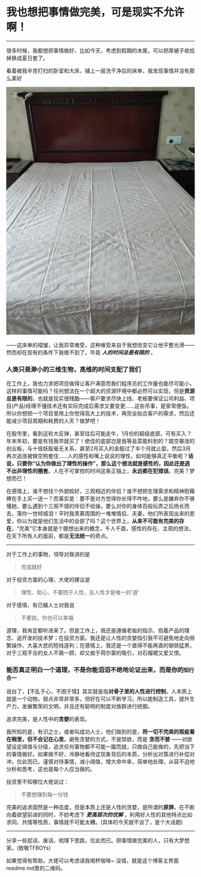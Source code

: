 # 我也想把事情做完美，可是现实不允许啊！

---


很多时候，我都想把事情做好，比如今天，考虑到假期的末尾，可以把厚被子收拾掉换成夏日套了。

看着被我辛苦打扫的卧室和大床，铺上一层洗干净后的床单，我发现事情并没有那么美好

![](https://github.com/InvincibleXG/imgs/blob/master/20190407.png)

——这床单的褶皱，让我异常难受，这种难受来自于我想改变它让他平整光滑——然而却在现有的条件下我做不到了。毕竟 ***人的时间总是有限的*** 。

### 人类只是渺小的三维生物，高维的时间支配了我们

在工作上，我也力求把项目做得让客户满意而我们程序员的工作量也能尽可能小，这样的事情可能吗？任何想法在一个超大的资源环境中都必然可以实现，但是**资源总是有限的**，也就是现实很残酷——客户要求尽快上线、老板要保证公司利益、项目(产品)经理不懂技术还有实际完成后需求又要变更……这些吊事，是家常便饭。所以你想把一个项目里用上你觉得高大上的技术，再完全贴合客户的需求，然后还能减少项目周期和耗费的人天？做梦吧！

在股市里，看到这轮大反弹，甚至往后可能走牛，1月份的超级底部，可有买入？年末年初，要是有钱我早就买了！绝佳的底部岂是我等韭菜能料到的？踏空暴涨的创业板，与十倍妖股毫无关系，甚至2月买入的金股过了半个月就止盈，然后3月再次追涨被做空狗套住……人的感性和嘴上说说的理性，如何能够真正平衡呢？**话说，只要你“认为你做出了理性的操作”，那么这个想法就是感性的，因此还是逃不出非理性的圈套**。人在不可掌控的时间这条正轴上，**永远都在犯错误**。完美？梦想而已！

在感情上，谁不想找个外貌姣好，三观相近的伴侣？谁不想把生理需求和精神慰藉捧在手上买一送一？而事实是：要不是对方觉得你长得不咋地，要么是嫌弃你不够懂她，要么遇到个三观不错的伴侣不给操，要么对你的身体百般玩弄之后扬长而去，落你一世倾城泪！平时我羡慕周围的一堆堆情侣、夫妻，他们所表现出来的恩爱，你以为就是他们生活中的全部了吗？这个世界上，**从来不可能有完美的存在**，“完美”它本身就是个臆想出来的概念，千人千面，感性的存在、主观的想法，在天下所有人的面前，都是**无法统一**的奇点。

---
对于工作上的事物，领导对我讲的是
> 完成就好

对于投资方面的心理，大佬的建议是
> 理性、耐心、不要困于人性，反人性才是唯一的‘道’

对于感情，有已婚人士对我说
> 不要挑，你也可以幸福


道理，我肯定都听进来了。但是工作上，我还是遵循老板的指示、抱着产品的理念、追开发的技术梦；在投资方面，我还是让人性的贪婪指引我不可避免地走向频繁操作、大喜大悲的短线逐利；在感情上，我还是一个直得不能再直的钢铁猛男，对于三观不合的女人不屑一顾，却又痴于荷尔蒙的吸引，对石榴裙又爱又恨。

### 能否真正明白一个道理，不是你能滔滔不绝地论证出来，而是你的`知行合一`

说白了，【不乱于心，不困于情】其实就是指**对骨子里的人性进行控制**。人本质上就是一个动物，弱点非常非常多，但好在可以不断学习，所以能制造工具，提升生产力，发展繁荣的文明，并且还有聪明的制度对族群进行统御。

追求完美，是人性中的**贪婪**的表现。

我所知的是，有识之士，或者叫成功人士，他们做到的是，**将一切不完美的瑕疵看在眼里，但不会记在心里**。避免贪婪的方式，不是禁欲，而是 **贪而不婪** ——对欲望设定阈值与分级，追求任何事物都不可能一蹴而就，只做自己能做的，先把当下的事情做好。如果做不好，冷静地看待这现象背后的本质，分析出对策进行补偿对冲，仅此而已。谨慎对待事情，减小阈值，增大命中率，简单地处理，从容不迫地分析和思考，这也是每个人应当做的。

投资里不知哪位大佬说过：
> 不要想赚到每一分钱


完美的追求固然是一种态度，但是本质上还是人性的贪婪，是所谓的**原罪**。在不断向着欲望前进的同时，不妨考虑下 ***更高层次的优解*** ，利用好人性的其他特点比如求同、共情等性质，事情就不可能太糟。(具体的今天就不谈了，是个大话题)

----
分享一些屁话、废话，梳理下思路，仅此而已。把事情做完美的人，只有大梦想家。(致敬TFBOYs)

如果觉得有帮助，大佬可以考虑请我喝杯咖啡~ 没错，就是这个博客主界面readme.md里的二维码。